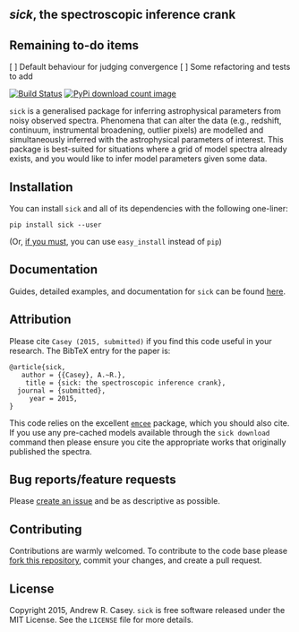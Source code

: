 *sick*, the spectroscopic inference crank
------

Remaining to-do items
---------------------
[ ] Default behaviour for judging convergence
[ ] Some refactoring and tests to add
 

[![Build Status](http://img.shields.io/travis/andycasey/sick.svg)](https://travis-ci.org/andycasey/sick) [![PyPi download count image](http://img.shields.io/pypi/dm/sick.svg)](https://pypi.python.org/pypi/sick/)

``sick`` is a generalised package for inferring astrophysical parameters from noisy observed spectra. Phenomena that can alter the data (e.g., redshift, continuum, instrumental broadening, outlier pixels) are modelled and simultaneously inferred with the astrophysical parameters of interest. This package is best-suited for situations where a grid of model spectra already exists, and you would like to infer model parameters given some data.

Installation
------------
You can install ``sick`` and all of its dependencies with the following one-liner:

``pip install sick --user``

(Or, [if you must](https://stackoverflow.com/questions/3220404/why-use-pip-over-easy-install), you can use ``easy_install`` instead of ``pip``)


Documentation
-------------
Guides, detailed examples, and documentation for ``sick`` can be found [here](http://astrowizici.st/sick/).


Attribution
-----------
Please cite ``Casey (2015, submitted)`` if you find this code useful in your research. The BibTeX entry for the paper is:

    @article{sick,
       author = {{Casey}, A.~R.},
        title = {sick: the spectroscopic inference crank},
      journal = {submitted},
         year = 2015,
    }
    
This code relies on the excellent [``emcee``](https://github.com/dfm/emcee) package, which you should also cite. If you use any pre-cached models available through the ``sick download`` command then please ensure you cite the appropriate works that originally published the spectra.

Bug reports/feature requests
----------------------------
Please [create an issue](https://github.com/andycasey/sick/issues/new) and be as descriptive as possible.

Contributing
------------
Contributions are warmly welcomed. To contribute to the code base please [fork this repository](https://github.com/andycasey/sick/fork), commit your changes, and create a pull request. 

License
-------
Copyright 2015, Andrew R. Casey. ``sick`` is free software released under the MIT License. See the ``LICENSE`` file for more details.

